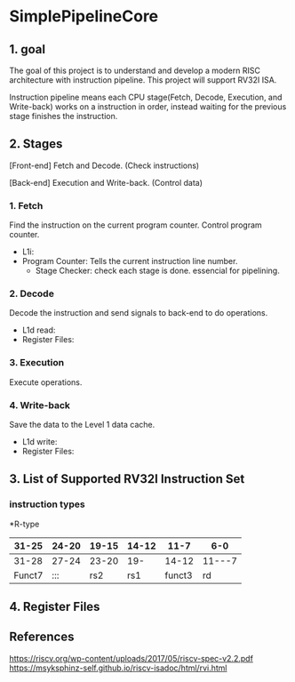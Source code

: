 # SimplePipelineCore
## 1. goal
The goal of this project is to understand and develop a modern RISC architecture with instruction pipeline. This project will support RV32I ISA. 

Instruction pipeline means each CPU stage(Fetch, Decode, Execution, and Write-back) works on a instruction in order, instead waiting for the previous stage finishes the instruction.


## 2. Stages

[Front-end] Fetch and Decode. (Check instructions)

[Back-end] Execution and Write-back. (Control data)

 ### 1.  Fetch 
 Find the instruction on the current program counter. Control program counter.
  * L1i:
  * Program Counter: Tells the current instruction line number.
    * Stage Checker: check each stage is done. essencial for pipelining.
      
 ### 2.  Decode
 Decode the instruction and send signals to back-end to do operations.
  * L1d read:
  * Register Files:
    
 ### 3.  Execution
 Execute operations.

 ### 4.  Write-back
 Save the data to the Level 1 data cache.
  * L1d write:
  * Register Files:


## 3. List of Supported RV32I Instruction Set
### instruction types
*R-type

|31-25|24-20|19-15|14-12|11-7|6-0|
|-----------|---|---|---|----|-|
|31-28|27-24|23-20|19-|14-12|11---7|6-----0|
|Funct7|:::|rs2      |rs1|funct3|rd|opcode|


## 4. Register Files
## References
https://riscv.org/wp-content/uploads/2017/05/riscv-spec-v2.2.pdf
https://msyksphinz-self.github.io/riscv-isadoc/html/rvi.html
